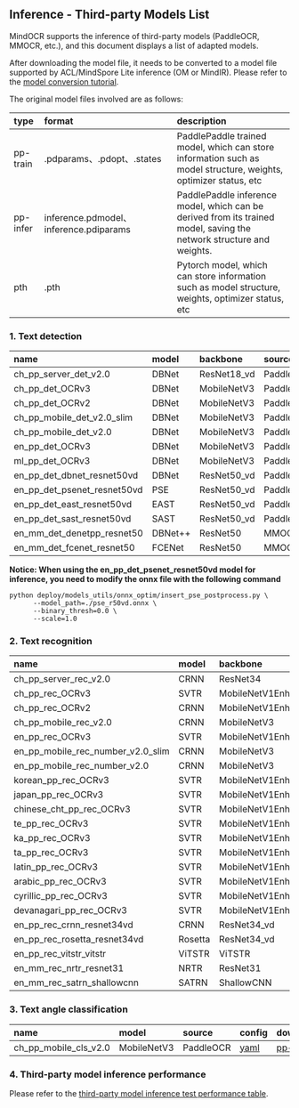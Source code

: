 ## Inference - Third-party Models List

MindOCR supports the inference of third-party models (PaddleOCR, MMOCR, etc.), and this document displays a list of
adapted models.

After downloading the model file, it needs to be converted to a model file supported by ACL/MindSpore Lite inference (OM
or MindIR). Please refer to the [model conversion tutorial](convert_tutorial.md).

The original model files involved are as follows:

| type     | format                                 | description                                                                                                          |
|:---------|:---------------------------------------|:---------------------------------------------------------------------------------------------------------------------|
| pp-train | .pdparams、.pdopt、.states             | PaddlePaddle trained model, which can store information such as model structure, weights, optimizer status, etc      |
| pp-infer | inference.pdmodel、inference.pdiparams | PaddlePaddle inference model, which can be derived from its trained model, saving the network structure and weights. |
| pth      | .pth                                   | Pytorch model, which can store information such as model structure, weights, optimizer status, etc                   |


### 1. Text detection

| name                        | model   | backbone    | source    | config                                                                                                                                      | download                                                                                                                                                             | reference                                                                                                                |
|:----------------------------|:--------|:------------|:----------|:--------------------------------------------------------------------------------------------------------------------------------------------|:---------------------------------------------------------------------------------------------------------------------------------------------------------------------|:-------------------------------------------------------------------------------------------------------------------------|
| ch_pp_server_det_v2.0       | DBNet   | ResNet18_vd | PaddleOCR | [yaml](https://github.com/mindspore-lab/mindocr/tree/main/deploy/py_infer/src/configs/det/ppocr/ch_det_res18_db_v2.0.yaml)                  | [pp-infer](https://paddleocr.bj.bcebos.com/dygraph_v2.0/ch/ch_ppocr_server_v2.0_det_infer.tar)                                                                       | [ch_ppocr_server_v2.0_det](https://github.com/PaddlePaddle/PaddleOCR/blob/release/2.6/doc/doc_en/models_list_en.md)      |
| ch_pp_det_OCRv3             | DBNet   | MobileNetV3 | PaddleOCR | [yaml](https://github.com/mindspore-lab/mindocr/tree/main/deploy/py_infer/src/configs/det/ppocr/ch_PP-OCRv3_det_cml.yaml)                   | [pp-infer](https://paddleocr.bj.bcebos.com/PP-OCRv3/chinese/ch_PP-OCRv3_det_infer.tar)                                                                               | [ch_PP-OCRv3_det](https://github.com/PaddlePaddle/PaddleOCR/blob/release/2.6/doc/doc_en/models_list_en.md)               |
| ch_pp_det_OCRv2             | DBNet   | MobileNetV3 | PaddleOCR | [yaml](https://github.com/mindspore-lab/mindocr/tree/main/deploy/py_infer/src/configs/det/ppocr/ch_PP-OCRv2_det_cml.yaml)                   | [pp-infer](https://paddleocr.bj.bcebos.com/PP-OCRv2/chinese/ch_PP-OCRv2_det_infer.tar)                                                                               | [ch_PP-OCRv2_det](https://github.com/PaddlePaddle/PaddleOCR/blob/release/2.6/doc/doc_en/models_list_en.md)               |
| ch_pp_mobile_det_v2.0_slim  | DBNet   | MobileNetV3 | PaddleOCR | [yaml](https://github.com/mindspore-lab/mindocr/tree/main/deploy/py_infer/src/configs/det/ppocr/ch_det_mv3_db_v2.0.yaml)                    | [pp-infer](https://paddleocr.bj.bcebos.com/dygraph_v2.0/slim/ch_ppocr_mobile_v2.0_det_prune_infer.tar)                                                               | [ch_ppocr_mobile_slim_v2.0_det](https://github.com/PaddlePaddle/PaddleOCR/blob/release/2.6/doc/doc_en/models_list_en.md) |
| ch_pp_mobile_det_v2.0       | DBNet   | MobileNetV3 | PaddleOCR | [yaml](https://github.com/mindspore-lab/mindocr/tree/main/deploy/py_infer/src/configs/det/ppocr/ch_det_mv3_db_v2.0.yaml)                    | [pp-infer](https://paddleocr.bj.bcebos.com/dygraph_v2.0/ch/ch_ppocr_mobile_v2.0_det_infer.tar)                                                                       | [ch_ppocr_mobile_v2.0_det](https://github.com/PaddlePaddle/PaddleOCR/blob/release/2.6/doc/doc_en/models_list_en.md)      |
| en_pp_det_OCRv3             | DBNet   | MobileNetV3 | PaddleOCR | [yaml](https://github.com/mindspore-lab/mindocr/tree/main/deploy/py_infer/src/configs/det/ppocr/ch_PP-OCRv3_det_cml.yaml)                   | [pp-infer](https://paddleocr.bj.bcebos.com/PP-OCRv3/english/en_PP-OCRv3_det_infer.tar)                                                                               | [en_PP-OCRv3_det](https://github.com/PaddlePaddle/PaddleOCR/blob/release/2.6/doc/doc_en/models_list_en.md)               |
| ml_pp_det_OCRv3             | DBNet   | MobileNetV3 | PaddleOCR | [yaml](https://github.com/mindspore-lab/mindocr/tree/main/deploy/py_infer/src/configs/det/ppocr/ch_PP-OCRv3_det_cml.yaml)                   | [pp-infer](https://paddleocr.bj.bcebos.com/PP-OCRv3/multilingual/Multilingual_PP-OCRv3_det_infer.tar)                                                                | [ml_PP-OCRv3_det](https://github.com/PaddlePaddle/PaddleOCR/blob/release/2.6/doc/doc_en/models_list_en.md)               |
| en_pp_det_dbnet_resnet50vd  | DBNet   | ResNet50_vd | PaddleOCR | [yaml](https://github.com/mindspore-lab/mindocr/tree/main/deploy/py_infer/src/configs/det/ppocr/det_r50_vd_db.yaml)                         | [pp-train](https://paddleocr.bj.bcebos.com/dygraph_v2.0/en/det_r50_vd_db_v2.0_train.tar)                                                                             | [DBNet](https://github.com/PaddlePaddle/PaddleOCR/blob/release/2.6/doc/doc_en/algorithm_det_db_en.md)                    |
| en_pp_det_psenet_resnet50vd | PSE     | ResNet50_vd | PaddleOCR | [yaml](https://github.com/mindspore-lab/mindocr/tree/main/deploy/py_infer/src/configs/det/ppocr/det_r50_vd_pse.yaml)                        | [pp-train](https://paddleocr.bj.bcebos.com/dygraph_v2.1/en_det/det_r50_vd_pse_v2.0_train.tar)                                                                        | [PSE](https://github.com/PaddlePaddle/PaddleOCR/blob/release/2.6/doc/doc_en/algorithm_det_psenet_en.md)                  |
| en_pp_det_east_resnet50vd   | EAST    | ResNet50_vd | PaddleOCR | [yaml](https://github.com/mindspore-lab/mindocr/tree/main/deploy/py_infer/src/configs/det/ppocr/det_r50_vd_east.yaml)                       | [pp-train](https://paddleocr.bj.bcebos.com/dygraph_v2.0/en/det_r50_vd_east_v2.0_train.tar)                                                                           | [EAST](https://github.com/PaddlePaddle/PaddleOCR/blob/release/2.6/doc/doc_en/algorithm_det_east_en.md)                   |
| en_pp_det_sast_resnet50vd   | SAST    | ResNet50_vd | PaddleOCR | [yaml](https://github.com/mindspore-lab/mindocr/tree/main/deploy/py_infer/src/configs/det/ppocr/det_r50_vd_sast_icdar15.yaml)               | [pp-train](https://paddleocr.bj.bcebos.com/dygraph_v2.0/en/det_r50_vd_sast_icdar15_v2.0_train.tar)                                                                   | [SAST](https://github.com/PaddlePaddle/PaddleOCR/blob/release/2.6/doc/doc_en/algorithm_det_sast_en.md)                   |
| en_mm_det_denetpp_resnet50  | DBNet++ | ResNet50    | MMOCR     | [yaml](https://github.com/mindspore-lab/mindocr/tree/main/deploy/py_infer/src/configs/det/mmocr/dbnetpp_resnet50_fpnc_1200e_icdar2015.yaml) | [pth](https://download.openmmlab.com/mmocr/textdet/dbnetpp/dbnetpp_resnet50_fpnc_1200e_icdar2015/dbnetpp_resnet50_fpnc_1200e_icdar2015_20221025_185550-013730aa.pth) | [DBNetpp](https://github.com/open-mmlab/mmocr/blob/main/configs/textdet/dbnetpp/README.md)                               |
| en_mm_det_fcenet_resnet50   | FCENet  | ResNet50    | MMOCR     | [yaml](https://github.com/mindspore-lab/mindocr/tree/main/deploy/py_infer/src/configs/det/mmocr/fcenet_resnet50_fpn_1500e_icdar2015.yaml)   | [pth](https://download.openmmlab.com/mmocr/textdet/fcenet/fcenet_resnet50_fpn_1500e_icdar2015/fcenet_resnet50_fpn_1500e_icdar2015_20220826_140941-167d9042.pth)      | [FCENet](https://github.com/open-mmlab/mmocr/blob/main/configs/textdet/fcenet/README.md)                                 |

**Notice: When using the en_pp_det_psenet_resnet50vd model for inference, you need to modify the onnx file with the
following command**

```shell
python deploy/models_utils/onnx_optim/insert_pse_postprocess.py \
      --model_path=./pse_r50vd.onnx \
      --binary_thresh=0.0 \
      --scale=1.0
```

### 2. Text recognition

| name                              | model   | backbone           | source    | dict file                                                                                                                | config                                                                                                                                 | download                                                                                                                                                  | reference                                                                                                                 |
|:----------------------------------|:--------|:-------------------|:----------|:-------------------------------------------------------------------------------------------------------------------------|:---------------------------------------------------------------------------------------------------------------------------------------|:----------------------------------------------------------------------------------------------------------------------------------------------------------|:--------------------------------------------------------------------------------------------------------------------------|
| ch_pp_server_rec_v2.0             | CRNN    | ResNet34           | PaddleOCR | [ppocr_keys_v1.txt](https://github.com/PaddlePaddle/PaddleOCR/blob/release/2.6/ppocr/utils/ppocr_keys_v1.txt)            | [yaml](https://github.com/mindspore-lab/mindocr/tree/main/deploy/py_infer/src/configs/rec/ppocr/rec_chinese_common_train_v2.0.yaml)    | [pp-infer](https://paddleocr.bj.bcebos.com/dygraph_v2.0/ch/ch_ppocr_server_v2.0_rec_train.tar)                                                            | [ch_ppocr_server_v2.0_rec](https://github.com/PaddlePaddle/PaddleOCR/blob/release/2.6/doc/doc_en/models_list_en.md)       |
| ch_pp_rec_OCRv3                   | SVTR    | MobileNetV1Enhance | PaddleOCR | [ppocr_keys_v1.txt](https://github.com/PaddlePaddle/PaddleOCR/blob/release/2.6/ppocr/utils/ppocr_keys_v1.txt)            | [yaml](https://github.com/mindspore-lab/mindocr/tree/main/deploy/py_infer/src/configs/rec/ppocr/ch_PP-OCRv3_rec_distillation.yaml)     | [pp-infer](https://paddleocr.bj.bcebos.com/PP-OCRv3/chinese/ch_PP-OCRv3_rec_train.tar)                                                                    | [ch_PP-OCRv3_rec](https://github.com/PaddlePaddle/PaddleOCR/blob/release/2.6/doc/doc_en/models_list_en.md)                |
| ch_pp_rec_OCRv2                   | CRNN    | MobileNetV1Enhance | PaddleOCR | [ppocr_keys_v1.txt](https://github.com/PaddlePaddle/PaddleOCR/blob/release/2.6/ppocr/utils/ppocr_keys_v1.txt)            | [yaml](https://github.com/mindspore-lab/mindocr/tree/main/deploy/py_infer/src/configs/rec/ppocr/ch_PP-OCRv2_rec_distillation.yaml)     | [pp-infer](https://paddleocr.bj.bcebos.com/PP-OCRv2/chinese/ch_PP-OCRv2_rec_infer.tar)                                                                    | [ch_PP-OCRv2_rec](https://github.com/PaddlePaddle/PaddleOCR/blob/release/2.6/doc/doc_en/models_list_en.md)                |
| ch_pp_mobile_rec_v2.0             | CRNN    | MobileNetV3        | PaddleOCR | [ppocr_keys_v1.txt](https://github.com/PaddlePaddle/PaddleOCR/blob/release/2.6/ppocr/utils/ppocr_keys_v1.txt)            | [yaml](https://github.com/mindspore-lab/mindocr/tree/main/deploy/py_infer/src/configs/rec/ppocr/rec_chinese_lite_train_v2.0.yaml)      | [pp-infer](https://paddleocr.bj.bcebos.com/dygraph_v2.0/ch/ch_ppocr_mobile_v2.0_rec_infer.tar)                                                            | [ch_ppocr_mobile_v2.0_rec](https://github.com/PaddlePaddle/PaddleOCR/blob/release/2.6/doc/doc_en/models_list_en.md)       |
| en_pp_rec_OCRv3                   | SVTR    | MobileNetV1Enhance | PaddleOCR | [en_dict.txt](https://github.com/PaddlePaddle/PaddleOCR/blob/release/2.6/ppocr/utils/en_dict.txt)                        | [yaml](https://github.com/mindspore-lab/mindocr/tree/main/deploy/py_infer/src/configs/rec/ppocr/en_PP-OCRv3_rec.yaml)                  | [pp-infer](https://paddleocr.bj.bcebos.com/PP-OCRv3/english/en_PP-OCRv3_rec_infer.tar)                                                                    | [en_PP-OCRv3_rec](https://github.com/PaddlePaddle/PaddleOCR/blob/release/2.6/doc/doc_en/models_list_en.md)                |
| en_pp_mobile_rec_number_v2.0_slim | CRNN    | MobileNetV3        | PaddleOCR | [en_dict.txt](https://github.com/PaddlePaddle/PaddleOCR/blob/release/2.6/ppocr/utils/en_dict.txt)                        | [yaml](https://github.com/mindspore-lab/mindocr/tree/main/deploy/py_infer/src/configs/rec/ppocr/rec_en_number_lite_train.yaml)         | [pp-infer](https://paddleocr.bj.bcebos.com/dygraph_v2.0/en/en_number_mobile_v2.0_rec_slim_infer.tar)                                                      | [en_number_mobile_slim_v2.0_rec](https://github.com/PaddlePaddle/PaddleOCR/blob/release/2.6/doc/doc_en/models_list_en.md) |
| en_pp_mobile_rec_number_v2.0      | CRNN    | MobileNetV3        | PaddleOCR | [en_dict.txt](https://github.com/PaddlePaddle/PaddleOCR/blob/release/2.6/ppocr/utils/en_dict.txt)                        | [yaml](https://github.com/mindspore-lab/mindocr/tree/main/deploy/py_infer/src/configs/rec/ppocr/rec_en_number_lite_train.yaml)         | [pp-infer](https://paddleocr.bj.bcebos.com/dygraph_v2.0/multilingual/en_number_mobile_v2.0_rec_infer.tar)                                                 | [en_number_mobile_v2.0_rec](https://github.com/PaddlePaddle/PaddleOCR/blob/release/2.6/doc/doc_en/models_list_en.md)      |
| korean_pp_rec_OCRv3               | SVTR    | MobileNetV1Enhance | PaddleOCR | [korean_dict.txt](https://github.com/PaddlePaddle/PaddleOCR/blob/release/2.6/ppocr/utils/dict/korean_dict.txt)           | [yaml](https://github.com/mindspore-lab/mindocr/tree/main/deploy/py_infer/src/configs/rec/ppocr/korean_PP-OCRv3_rec.yaml)              | [pp-infer](https://paddleocr.bj.bcebos.com/PP-OCRv3/multilingual/korean_PP-OCRv3_rec_infer.tar)                                                           | [korean_PP-OCRv3_rec](https://github.com/PaddlePaddle/PaddleOCR/blob/release/2.6/doc/doc_en/models_list_en.md)            |
| japan_pp_rec_OCRv3                | SVTR    | MobileNetV1Enhance | PaddleOCR | [japan_dict.txt](https://github.com/PaddlePaddle/PaddleOCR/blob/release/2.6/ppocr/utils/dict/japan_dict.txt)             | [yaml](https://github.com/mindspore-lab/mindocr/tree/main/deploy/py_infer/src/configs/rec/ppocr/japan_PP-OCRv3_rec.yaml)               | [pp-infer](https://paddleocr.bj.bcebos.com/PP-OCRv3/multilingual/japan_PP-OCRv3_rec_infer.tar)                                                            | [japan_PP-OCRv3_rec](https://github.com/PaddlePaddle/PaddleOCR/blob/release/2.6/doc/doc_en/models_list_en.md)             |
| chinese_cht_pp_rec_OCRv3          | SVTR    | MobileNetV1Enhance | PaddleOCR | [chinese_cht_dict.txt](https://github.com/PaddlePaddle/PaddleOCR/blob/release/2.6/ppocr/utils/dict/chinese_cht_dict.txt) | [yaml](https://github.com/mindspore-lab/mindocr/tree/main/deploy/py_infer/src/configs/rec/ppocr/chinese_cht_PP-OCRv3_rec.yaml)         | [pp-infer](https://paddleocr.bj.bcebos.com/PP-OCRv3/multilingual/chinese_cht_PP-OCRv3_rec_infer.tar)                                                      | [chinese_cht_PP-OCRv3_rec](https://github.com/PaddlePaddle/PaddleOCR/blob/release/2.6/doc/doc_en/models_list_en.md)       |
| te_pp_rec_OCRv3                   | SVTR    | MobileNetV1Enhance | PaddleOCR | [te_dict.txt](https://github.com/PaddlePaddle/PaddleOCR/blob/release/2.6/ppocr/utils/dict/te_dict.txt)                   | [yaml](https://github.com/mindspore-lab/mindocr/tree/main/deploy/py_infer/src/configs/rec/ppocr/te_PP-OCRv3_rec.yaml)                  | [pp-infer](https://paddleocr.bj.bcebos.com/PP-OCRv3/multilingual/te_PP-OCRv3_rec_infer.tar)                                                               | [te_PP-OCRv3_rec](https://github.com/PaddlePaddle/PaddleOCR/blob/release/2.6/doc/doc_en/models_list_en.md)                |
| ka_pp_rec_OCRv3                   | SVTR    | MobileNetV1Enhance | PaddleOCR | [ka_dict.txt](https://github.com/PaddlePaddle/PaddleOCR/blob/release/2.6/ppocr/utils/dict/ka_dict.txt)                   | [yaml](https://github.com/mindspore-lab/mindocr/tree/main/deploy/py_infer/src/configs/rec/ppocr/ka_PP-OCRv3_rec.yaml)                  | [pp-infer](https://paddleocr.bj.bcebos.com/PP-OCRv3/multilingual/ka_PP-OCRv3_rec_infer.tar)                                                               | [ka_PP-OCRv3_rec](https://github.com/PaddlePaddle/PaddleOCR/blob/release/2.6/doc/doc_en/models_list_en.md)                |
| ta_pp_rec_OCRv3                   | SVTR    | MobileNetV1Enhance | PaddleOCR | [ta_dict.txt](https://github.com/PaddlePaddle/PaddleOCR/blob/release/2.6/ppocr/utils/dict/ta_dict.txt)                   | [yaml](https://github.com/mindspore-lab/mindocr/tree/main/deploy/py_infer/src/configs/rec/ppocr/ta_PP-OCRv3_rec.yaml)                  | [pp-infer](https://paddleocr.bj.bcebos.com/PP-OCRv3/multilingual/ta_PP-OCRv3_rec_infer.tar)                                                               | [ta_PP-OCRv3_rec](https://github.com/PaddlePaddle/PaddleOCR/blob/release/2.6/doc/doc_en/models_list_en.md)                |
| latin_pp_rec_OCRv3                | SVTR    | MobileNetV1Enhance | PaddleOCR | [latin_dict.txt](https://github.com/PaddlePaddle/PaddleOCR/blob/release/2.6/ppocr/utils/dict/latin_dict.txt)             | [yaml](https://github.com/mindspore-lab/mindocr/tree/main/deploy/py_infer/src/configs/rec/ppocr/latin_PP-OCRv3_rec.yaml)               | [pp-infer](https://paddleocr.bj.bcebos.com/PP-OCRv3/multilingual/latin_PP-OCRv3_rec_infer.tar)                                                            | [latin_PP-OCRv3_rec](https://github.com/PaddlePaddle/PaddleOCR/blob/release/2.6/doc/doc_en/models_list_en.md)             |
| arabic_pp_rec_OCRv3               | SVTR    | MobileNetV1Enhance | PaddleOCR | [arabic_dict.txt](https://github.com/PaddlePaddle/PaddleOCR/blob/release/2.6/ppocr/utils/dict/arabic_dict.txt)           | [yaml](https://github.com/mindspore-lab/mindocr/tree/main/deploy/py_infer/src/configs/rec/ppocr/arabic_PP-OCRv3_rec.yaml)              | [pp-infer](https://paddleocr.bj.bcebos.com/PP-OCRv3/multilingual/arabic_PP-OCRv3_rec_infer.tar)                                                           | [arabic_PP-OCRv3_rec](https://github.com/PaddlePaddle/PaddleOCR/blob/release/2.6/doc/doc_en/models_list_en.md)            |
| cyrillic_pp_rec_OCRv3             | SVTR    | MobileNetV1Enhance | PaddleOCR | [cyrillic_dict.txt](https://github.com/PaddlePaddle/PaddleOCR/blob/release/2.6/ppocr/utils/dict/cyrillic_dict.txt)       | [yaml](https://github.com/mindspore-lab/mindocr/tree/main/deploy/py_infer/src/configs/rec/ppocr/cyrillic_PP-OCRv3_rec.yaml)            | [pp-infer](https://paddleocr.bj.bcebos.com/PP-OCRv3/multilingual/cyrillic_PP-OCRv3_rec_infer.tar)                                                         | [cyrillic_PP-OCRv3_rec](https://github.com/PaddlePaddle/PaddleOCR/blob/release/2.6/doc/doc_en/models_list_en.md)          |
| devanagari_pp_rec_OCRv3           | SVTR    | MobileNetV1Enhance | PaddleOCR | [devanagari_dict.txt](https://github.com/PaddlePaddle/PaddleOCR/blob/release/2.6/ppocr/utils/dict/devanagari_dict.txt)   | [yaml](https://github.com/mindspore-lab/mindocr/tree/main/deploy/py_infer/src/configs/rec/ppocr/devanagari_PP-OCRv3_rec.yaml)          | [pp-infer](https://paddleocr.bj.bcebos.com/PP-OCRv3/multilingual/devanagari_PP-OCRv3_rec_infer.tar)                                                       | [devanagari_PP-OCRv3_rec](https://github.com/PaddlePaddle/PaddleOCR/blob/release/2.6/doc/doc_en/models_list_en.md)        |
| en_pp_rec_crnn_resnet34vd         | CRNN    | ResNet34_vd        | PaddleOCR | [ic15_dict.txt](https://github.com/PaddlePaddle/PaddleOCR/blob/release/2.6/ppocr/utils/ic15_dict.txt)                    | [yaml](https://github.com/mindspore-lab/mindocr/tree/main/deploy/py_infer/src/configs/rec/ppocr/rec_r34_vd_none_bilstm_ctc.yaml)       | [pp-train](https://paddleocr.bj.bcebos.com/dygraph_v2.0/en/rec_r34_vd_none_bilstm_ctc_v2.0_train.tar)                                                     | [CRNN](https://github.com/PaddlePaddle/PaddleOCR/blob/release/2.6rc/doc/doc_en/algorithm_rec_crnn_en.md)                  |
| en_pp_rec_rosetta_resnet34vd      | Rosetta | ResNet34_vd        | PaddleOCR | [ic15_dict.txt](https://github.com/PaddlePaddle/PaddleOCR/blob/release/2.6/ppocr/utils/ic15_dict.txt)                    | [yaml](https://github.com/mindspore-lab/mindocr/tree/main/deploy/py_infer/src/configs/rec/ppocr/rec_r34_vd_none_none_ctc.yaml)         | [pp-train](https://paddleocr.bj.bcebos.com/dygraph_v2.0/en/rec_r34_vd_none_none_ctc_v2.0_train.tar)                                                       | [Rosetta](https://github.com/PaddlePaddle/PaddleOCR/blob/release/2.6/doc/doc_en/algorithm_rec_rosetta_en.md)              |
| en_pp_rec_vitstr_vitstr           | ViTSTR  | ViTSTR             | PaddleOCR | [EN_symbol_dict.txt](https://github.com/PaddlePaddle/PaddleOCR/blob/release/2.6/ppocr/utils/EN_symbol_dict.txt)          | [yaml](https://github.com/mindspore-lab/mindocr/tree/main/deploy/py_infer/src/configs/rec/ppocr/rec_vitstr_none_ce.yaml)               | [pp-train](https://paddleocr.bj.bcebos.com/rec_vitstr_none_ce_train.tar)                                                                                  | [ViTSTR](https://github.com/PaddlePaddle/PaddleOCR/blob/release/2.6/doc/doc_en/algorithm_rec_vitstr_en.md)                |
| en_mm_rec_nrtr_resnet31           | NRTR    | ResNet31           | MMOCR     | [english_digits_symbols.txt](https://github.com/open-mmlab/mmocr/blob/main/dicts/english_digits_symbols.txt)             | [yaml](https://github.com/mindspore-lab/mindocr/tree/main/deploy/py_infer/src/configs/rec/mmocr/nrtr_resnet31-1by8-1by4_6e_st_mj.yaml) | [pth](https://download.openmmlab.com/mmocr/textrecog/nrtr/nrtr_resnet31-1by8-1by4_6e_st_mj/nrtr_resnet31-1by8-1by4_6e_st_mj_20220916_103322-a6a2a123.pth) | [NRTR](https://github.com/open-mmlab/mmocr/blob/main/configs/textrecog/nrtr/README.md)                                    |
| en_mm_rec_satrn_shallowcnn        | SATRN   | ShallowCNN         | MMOCR     | [english_digits_symbols.txt](https://github.com/open-mmlab/mmocr/blob/main/dicts/english_digits_symbols.txt)             | [yaml](https://github.com/mindspore-lab/mindocr/tree/main/deploy/py_infer/src/configs/rec/mmocr/satrn_shallow_5e_st_mj.yaml)           | [pth](https://download.openmmlab.com/mmocr/textrecog/satrn/satrn_shallow_5e_st_mj/satrn_shallow_5e_st_mj_20220915_152443-5fd04a4c.pth)                    | [SATRN](https://github.com/open-mmlab/mmocr/blob/main/configs/textrecog/satrn/README.md)                                  |

### 3. Text angle classification

| name                  | model       | source    | config                                                                                                        | download                                                                                       | reference                                                                                                           |
|:----------------------|:------------|:----------|:--------------------------------------------------------------------------------------------------------------|:-----------------------------------------------------------------------------------------------|:--------------------------------------------------------------------------------------------------------------------|
| ch_pp_mobile_cls_v2.0 | MobileNetV3 | PaddleOCR | [yaml](https://github.com/mindspore-lab/mindocr/tree/main/deploy/py_infer/src/configs/cls/ppocr/cls_mv3.yaml) | [pp-infer](https://paddleocr.bj.bcebos.com/dygraph_v2.0/ch/ch_ppocr_mobile_v2.0_cls_infer.tar) | [ch_ppocr_mobile_v2.0_cls](https://github.com/PaddlePaddle/PaddleOCR/blob/release/2.6/doc/doc_en/models_list_en.md) |

### 4. Third-party model inference performance

Please refer to the [third-party model inference test performance table](model_perf_thirdparty.md).
